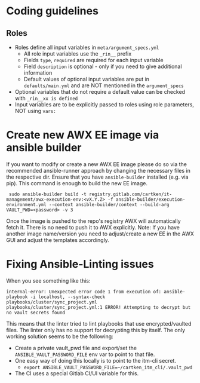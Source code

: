 # Coding guidelines

## Roles

- Roles define all input variables in `meta/argument_specs.yml`
  - All role input variables use the `_rin__` prefix
  - Fields `type`, `required` are required for each input variable
  - Field `description` is optional - only if you need to give additional information
  - Default values of optional input variables are put in `defaults/main.yml` and are NOT mentioned
    in the `argument_specs`
- Optional variables that do not require a default value can be checked with `_rin__xx is defined`
- Input variables are to be explicitly passed to roles using role parameters, NOT using `vars:`

# Create new AWX EE image via ansible builder
If you want to modify or create a new AWX EE image please do so via the recommended ansible-runner approach by changing the necessary files in the respective dir.
Ensure that you have `ansible-builder` installed (e.g. via pip).
This command is enough to build the new EE image.
```
 sudo ansible-builder build -t registry.gitlab.com/cartken/it-management/awx-execution-env:<vX.Y.Z> -f ansible-builder/execution-environment.yml --context ansible-builder/context --build-arg VAULT_PWD=<password> -v 3
```
Once the image is pushed to the repo's registry AWX will automatically fetch it. There is no need to push it to AWX explicitly.
Note: If you have another image name/version you need to adjust/create a new EE in the AWX GUI and adjust the templates accordingly.

# Fixing Ansible-Linting issues

When you see something like this: 

```
internal-error: Unexpected error code 1 from execution of: ansible-playbook -i localhost, --syntax-check playbooks/cluster/sync_project.yml
playbooks/cluster/sync_project.yml:1 ERROR! Attempting to decrypt but no vault secrets found
```

This means that the linter tried to lint playbooks that use encrypted/vaulted files.
The linter only has no support for decrypting this by itself.
The only working solution seems to be the following:
- Create a private vault_pwd file and export/set the `ANSIBLE_VAULT_PASSWORD_FILE` env var to point to that file.
- One easy way of doing this locally is to point to the itm-cli secret.
  - `export ANSIBLE_VAULT_PASSWORD_FILE=~/cartken_itm_cli/.vault_pwd`
- The CI uses a special Gitlab CI/UI variable for this.
